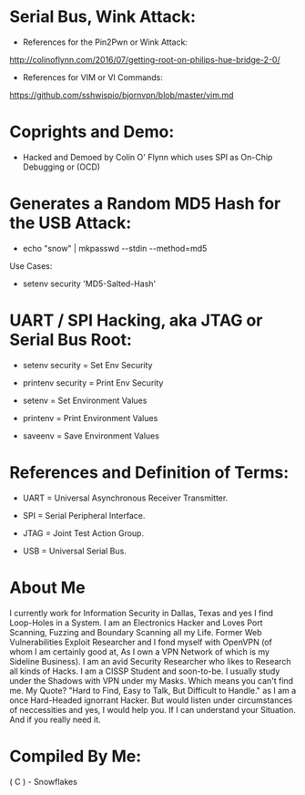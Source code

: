 # Serial Bus, Wink Attack:

* References for the Pin2Pwn or Wink Attack:

http://colinoflynn.com/2016/07/getting-root-on-philips-hue-bridge-2-0/

* References for VIM or VI Commands:

https://github.com/sshwispio/bjornvpn/blob/master/vim.md



# Coprights and Demo:

* Hacked and Demoed by Colin O' Flynn which uses SPI as On-Chip Debugging or (OCD)



# Generates a Random MD5 Hash for the USB Attack:


* echo "snow" | mkpasswd --stdin --method=md5

Use Cases:

* setenv security 'MD5-Salted-Hash'




# UART / SPI Hacking, aka JTAG or Serial Bus Root:


* setenv security = Set Env Security

* printenv security = Print Env Security

* setenv = Set Environment Values

* printenv = Print Environment Values

* saveenv = Save Environment Values


# References and Definition of Terms:


* UART = Universal Asynchronous Receiver Transmitter.

* SPI = Serial Peripheral Interface.

* JTAG = Joint Test Action Group.

* USB = Universal Serial Bus.



# About Me


I currently work for Information Security in Dallas, Texas and yes I find Loop-Holes in a System. I am an Electronics Hacker and Loves Port Scanning, Fuzzing and Boundary Scanning all my Life. Former Web Vulnerabilities Exploit Researcher and I fond myself with OpenVPN (of whom I am certainly good at, As I own a VPN Network of which is my Sideline Business). I am an avid Security Researcher who likes to Research all kinds of Hacks. I am a CISSP Student and soon-to-be. I usually study under the Shadows with VPN under my Masks. Which means you can't find me. My Quote? "Hard to Find, Easy to Talk, But Difficult to Handle." as I am a once Hard-Headed ignorrant Hacker. But would listen under circumstances of neccessities and yes, I would help you. If I can understand your Situation. And if you really need it.



# Compiled By Me:

( C ) - Snowflakes
